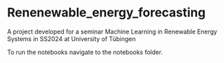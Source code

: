 # Renenewable_energy_forecasting
A project developed for a seminar Machine Learning in Renewable Energy Systems in SS2024 at University of Tübingen

To run the notebooks navigate to the notebooks folder. 
